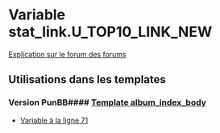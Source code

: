 # Variable stat_link.U_TOP10_LINK_NEW
[Explication sur le forum des forums](http://forum.forumactif.com/t294113-listing-des-variables#stat_link.U_TOP10_LINK_NEW)
## Utilisations dans les templates
### Version PunBB#### [Template album_index_body](punbb/album_index_body.md)
* [Variable à la ligne 71](../punbb/album_index_body.tpl#L71)